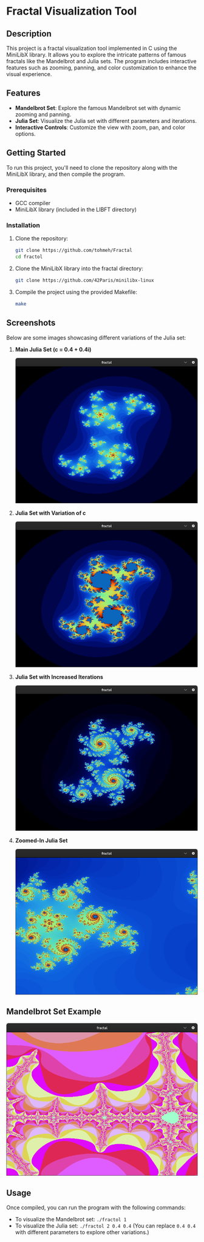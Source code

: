 # Fractal Visualization Tool

## Description
This project is a fractal visualization tool implemented in C using the MiniLibX library. It allows you to explore the intricate patterns of famous fractals like the Mandelbrot and Julia sets. The program includes interactive features such as zooming, panning, and color customization to enhance the visual experience.

## Features
- **Mandelbrot Set**: Explore the famous Mandelbrot set with dynamic zooming and panning.
- **Julia Set**: Visualize the Julia set with different parameters and iterations.
- **Interactive Controls**: Customize the view with zoom, pan, and color options.

## Getting Started
To run this project, you'll need to clone the repository along with the MiniLibX library, and then compile the program.

### Prerequisites
- GCC compiler
- MiniLibX library (included in the LIBFT directory)

### Installation
1. Clone the repository:
    ```bash
    git clone https://github.com/tohmeh/Fractal
    cd fractol
    ```
2. Clone the MiniLibX library into the fractal directory:
    ```bash
    git clone https://github.com/42Paris/minilibx-linux
    ```
3. Compile the project using the provided Makefile:
    ```bash
    make
    ```

## Screenshots
Below are some images showcasing different variations of the Julia set:

1. **Main Julia Set (c = 0.4 + 0.4i)**

   ![Julia Set 1](julia1.png)

2. **Julia Set with Variation of c**

   ![Julia Set 2](julia2.png)

3. **Julia Set with Increased Iterations**

   ![Julia Set 3](julia3.png)

4. **Zoomed-In Julia Set**

   ![Julia Set 4](julia4.png)

## Mandelbrot Set Example

![Mandelbrot Set](mandelbrot.png)

## Usage
Once compiled, you can run the program with the following commands:

- To visualize the Mandelbrot set: `./fractol 1`
- To visualize the Julia set: `./fractol 2 0.4 0.4` (You can replace `0.4 0.4` with different parameters to explore other variations.)
